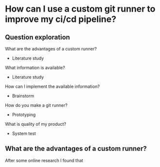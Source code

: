# How can I use a custom git runner to improve my ci/cd pipeline?

## Question exploration

What are the advantages of a custom runner?
- Literature study

What information is available?
- Literature study

How can I implement the available information?
- Brainstorm

How do you make a git runner?
- Prototyping

What is quality of my product?
- System test

## What are the advantages of a custom runner?

After some online research I found that

